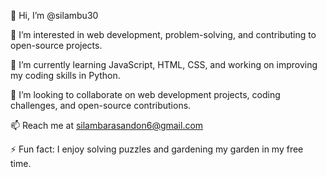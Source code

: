 👋 Hi, I’m @silambu30

👀 I’m interested in web development, problem-solving, and contributing to open-source projects.

🌱 I’m currently learning JavaScript, HTML, CSS, and working on improving my coding skills in Python.

💞️ I’m looking to collaborate on web development projects, coding challenges, and open-source contributions.

📫 Reach me at silambarasandon6@gmail.com

⚡ Fun fact: I enjoy solving puzzles and gardening my garden in my free time.

<!---
silambu30/silambu30 is a ✨ special ✨ repository because its `README.md` (this file) appears on your GitHub profile.
You can click the Preview link to take a look at your changes.
--->
